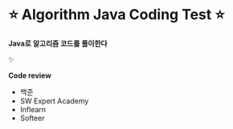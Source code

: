 # :star: Algorithm Java Coding Test :star:

**Java로 알고리즘 코드를 풀이한다**

:sparkles:

<strong> Code review </strong>
- 백준
- SW Expert Academy
- Inflearn
- Softeer
